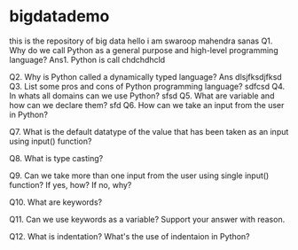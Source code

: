 # bigdatademo
this is the repository of big data 
hello i am swaroop mahendra sanas
Q1. Why do we call Python as a general purpose and high-level programming language? Ans1. Python is call chdchdhcld

Q2. Why is Python called a dynamically typed language? Ans dlsjfksdjfksd Q3. List some pros and cons of Python programming language? sdfcsd Q4. In whats all domains can we use Python? sfsd Q5. What are variable and how can we declare them? sfd Q6. How can we take an input from the user in Python?

Q7. What is the default datatype of the value that has been taken as an input using input() function?

Q8. What is type casting?

Q9. Can we take more than one input from the user using single input() function? If yes, how? If no, why?

Q10. What are keywords?

Q11. Can we use keywords as a variable? Support your answer with reason.

Q12. What is indentation? What's the use of indentaion in Python?


